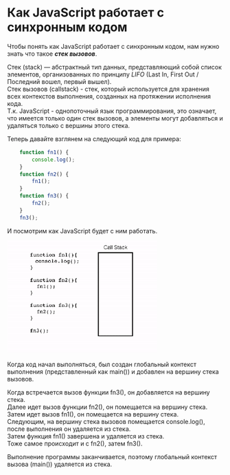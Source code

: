 # Как JavaScript работает с синхронным кодом

Чтобы понять как JavaScript работает с синхронным кодом, нам нужно знать что такое ***стек вызовов***.

Стек (stack) — абстрактный тип данных, представляющий собой список элементов, организованных по принципу *LIFO* (Last In, First Out / Последний вошел, первый вышел).  
Стек вызовов (callstack) - стек, который используется для хранения всех контекстов выполнения, созданных на протяжении исполнения кода.  
Т.к. JavaScript - однопоточный язык программирования, это означает, что имеется только один стек вызовов, а элементы могут добавляться и удаляться только с вершины этого стека.

Теперь давайте взглянем на следующий код для примера:

```javascript
    function fn1() {
        console.log();
    }
    function fn2() {
        fn1();
    }
    function fn3() {
        fn2();
    }
    fn3();
```

И посмотрим как JavaScript будет с ним работать.

![callstack](resources/callstack.gif)

Когда код начал выполняться, был создан глобальный контекст выполнения (представленный как main()) и добавлен на вершину стека вызовов.

Когда встречается вызов функции fn3(), он добавляется на вершину стека.  
Далее идет вызов функции fn2(), он помещается на вершину стека.  
Затем идет вызов fn1(), он помещается на вершину стека.  
Следующим, на вершину стека вызовов помещается console.log(), после выполнения он удаляется из стека.  
Затем функция fn1() завершена и удаляется из стека.  
Тоже самое происходит и с fn2(), затем fn3().

Выполнение программы заканчивается, поэтому глобальный контекст вызова (main()) удаляется из стека.